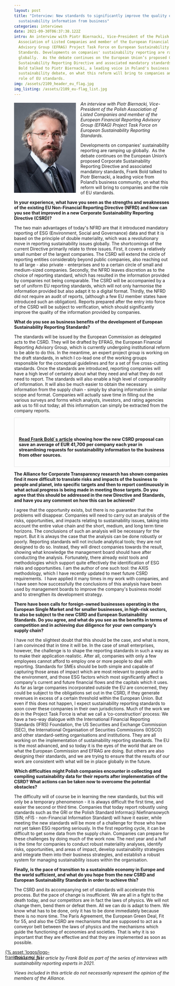 ```yaml
---
layout: post
title: "Interview: New standards to significantly improve the quality of
  sustainability information from business"
categories: interviews
date: 2021-09-30T06:37:38.122Z
intro: An interview with Piotr Biernacki, Vice-President of the Polish
  Association of Listed Companies and member of the European Financial Reporting
  Advisory Group (EFRAG) Project Task Force on European Sustainability Reporting
  Standards. Developments on companies' sustainability reporting are ramping up
  globally.  As the debate continues on the European Union’s proposed Corporate
  Sustainability Reporting Directive and associated mandatory standards, Frank
  Bold talked to Piotr Biernacki, a leading voice in Poland's business and
  sustainability debate, on what this reform will bring to companies and the
  role of EU standards.
img: /assets/2109_header_eu_flag.jpg
img_listing: /assets/2109_eu-flag_list.jpg
---
```

<img src="/assets/2109_piotrbiernacki.jpg" style="float: left;width: 200px;height: 290px;padding-right: 15px; padding-bottom: 10px; margin-top: 5px;" alt="Isabel Acevedo from A&amp;B Innovative Solutions, a Spanish SME supplying biotech products for cleaning and maintenance" title="Isabel Acevedo from A&amp;B Innovative Solutions, a Spanish SME supplying biotech products for cleaning and maintenance" />

*An interview with Piotr Biernacki, Vice-President of the Polish Association of Listed Companies and member of the European Financial Reporting Advisory Group (EFRAG) Project Task Force on European Sustainability Reporting Standards.*

Developments on companies' sustainability reporting are ramping up globally.  As the debate continues on the European Union’s proposed Corporate Sustainability Reporting Directive and associated mandatory standards, Frank Bold talked to Piotr Biernacki, a leading voice from Poland’s business community, on what this reform will bring to companies and the role of EU standards.

**In your experience, what have you seen as the strengths and weaknesses of the existing EU Non-Financial Reporting Directive (NFRD) and how can you see that improved in a new Corporate Sustainability Reporting Directive (CSRD)?**

The two main advantages of today's NFRD are that it introduced mandatory reporting of ESG (Environment, Social and Governance) data and that it is based on the principle of double materiality, which was a revolutionary move in reporting sustainability issues globally. The shortcomings of the current Directive primarily relate to three issues. First, it covers a relatively small number of the largest companies. The CSRD will extend the circle of reporting entities considerably beyond public companies, also reaching out to all large - also private - enterprises and to a certain circle of small and medium-sized companies. Secondly, the NFRD leaves discretion as to the choice of reporting standard, which has resulted in the information provided by companies not being comparable. The CSRD will be accompanied by a set of uniform EU reporting standards, which will not only harmonise the information provided but also adapt it to a digital format. Thirdly, the NFRD did not require an audit of reports, (although a few EU member states have introduced such an obligation). Reports prepared after the entry into force of the CSRD will be subject to verification, which should significantly improve the quality of the information provided by companies.

**What do you see as business benefits of the development of European Sustainability Reporting Standards?**

The standards will be issued by the European Commission as delegated acts to the CSRD. They will be drafted by EFRAG, the European Financial Reporting Advisory Group, which is currently undergoing institutional reform to be able to do this. In the meantime, an expert project group is working on the draft standards, in which I co-lead one of the working groups responsible for the conceptual guidelines and for a set of five cross-cutting standards. Once the standards are introduced, reporting companies will have a high level of certainty about what they need and what they do not need to report. The standards will also enable a high level of comparability of information. It will also be much easier to obtain the necessary information from the supply chain - simply by sharing information in similar scope and format. Companies will actually save time in filling out the various surveys and forms which analysts, investors, and rating agencies ask us to fill out today; all this information can simply be extracted from the company reports.

<div style="border: 1px solid #DFDFDF; padding: 1em; font-size: .9rem;">

 <p style="font-weight: bold;"><a href="https://www.allianceforcorporatetransparency.org/news/the-business-case-is-won-how-the-benefits-of-mandatory-sustainability-reporting-by-business-really-do-outweigh-the-costs-part-one.html">Read Frank Bold´s article</a> showing how the new CSRD proposal can save an average of EUR 41,700 per company each year in streamlining requests for sustainability information to the business from other sources.</p>

</div>

**The Alliance for Corporate Transparency research has shown companies find it more difficult to translate risks and impacts of the business to people and planet, into specific targets and then to report continuously in what actual progress is being made in meeting those targets. Do you agree that this should be addressed in the new Directive and Standards, and have you any comment on how this can be achieved?**

I agree that the opportunity exists, but there is no guarantee that the problems will disappear. Companies will need to carry out an analysis of the risks, opportunities, and impacts relating to sustainability issues, taking into account the entire value chain and the short, medium, and long term time horizons. The conclusions of such an analysis will be necessary for the report. But it is always the case that the analysis can be done robustly or poorly. Reporting standards will not include analytical tools; they are not designed to do so. Instead, they will direct companies towards the result, showing what knowledge the management board should have after conducting the analysis. Fortunately, there already exist tools and methodologies which support quite effectively the identification of ESG risks and opportunities. I am the author of one such tool: the AXIS methodology, which I have recently updated to meet future CSRD requirements.  I have applied it many times in my work with companies, and I have seen how successfully the conclusions of this analysis have been used by management boards to improve the company's business model and to strengthen its development strategy.

**There have been calls for foreign-owned businesses operating in the European Single Market and for smaller businesses, in high-risk sectors, to also be subject to the new CSRD and European Sustainability Standards. Do you agree, and what do you see as the benefits in terms of competition and in achieving due diligence for your own company’s supply chain?**

I have not the slightest doubt that this should be the case, and what is more, I am convinced that in time it will be. In the case of small enterprises, however, the challenge is to shape the reporting standards in such a way as to make their application realistic. After all, companies with only a few employees cannot afford to employ one or more people to deal with reporting. Standards for SMEs should be both simple and capable of capturing those areas of impact which are most relevant to people and to the environment, and those ESG factors which most significantly affect a company's current and future financial flows and the capitals which it uses. As far as large companies incorporated outside the EU are concerned, they could be subject to the obligations set out in the CSRD, if they generate revenues in excess of a certain threshold within the European Union. But even if this does not happen, I expect sustainability reporting standards to soon cover these companies in their own jurisdictions. Much of the work we do in the Project Task Force is what we call a ‘co-construction’ process: We have a two-way dialogue with the International Financial Reporting Standards (IFRS) Foundation, the US Securities and Exchange Commission (SEC), the International Organisation of Securities Commissions (IOSCO) and other standard-setting organisations and institutions. They are all working on the implementation of sustainability reporting standards. The EU is the most advanced, and so today it is the eyes of the world that are on what the European Commission and EFRAG are doing. But others are also designing their standards, and we are trying to ensure that the results of our work are consistent with what will be in place globally in the future.

**Which difficulties might Polish companies encounter in collecting and compiling sustainability data for their reports after implementation of the CSRD? What actions can be taken now to overcome the potential obstacles?**  

The difficulty will of course be in learning the new standards, but this will only be a temporary phenomenon - it is always difficult the first time, and easier the second or third time. Companies that today report robustly using standards such as the GRI or the Polish Standard Informacji Niefinansowych (SIN; nFIS - non-Financial Information Standard) will have it easier, while meeting the new standards will be more of a challenge for those who have not yet taken ESG reporting seriously. In the first reporting cycle, it can be difficult to get some data from the supply chain. Companies can prepare for these challenges by doing much of the work now. The next year and a half is the time for companies to conduct robust materiality analyses, identify risks, opportunities, and areas of impact, develop sustainability strategies and integrate them into their business strategies, and establish a robust system for managing sustainability issues within the organisation.     

**Finally, is the pace of transition to a sustainable economy in Europe and the world sufficient, and what do you hope from the new CSRD and European Sustainability Standards in order to achieve this?**

The CSRD and its accompanying set of standards will accelerate this process. But the pace of change is insufficient. We are all in a fight to the death today, and our competitors are in fact the laws of physics. We will not change them, bend them or defeat them. All we can do is adapt to them. We know what has to be done, only it has to be done immediately because there is no more time. The Paris Agreement, the European Green Deal, Fit for 55, and also the CSRD are mechanisms that are supposed to act as a conveyor belt between the laws of physics and the mechanisms which guide the functioning of economies and societies. That is why it is so important that they are effective and that they are implemented as soon as possible.      

<a href="https://en.frankbold.org/" style="
max-width: 200px;
display: block;
margin-left: -29px;
margin-bottom: -29px;">{% asset 'logos/logo-frankbold.png' %}</a>

*This is the first article by Frank Bold as part of the series of interviews with sustainability reporting experts in 2021.* 

*Views included in this article do not necessarily represent the opinion of the members of the Alliance.*